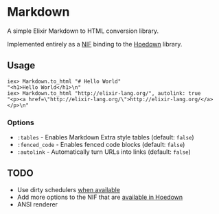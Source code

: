 # Markdown

A simple Elixir Markdown to HTML conversion library.

Implemented entirely as a [NIF][1] binding to the [Hoedown][2] library.

## Usage

```iex
iex> Markdown.to_html "# Hello World"
"<h1>Hello World</h1>\n"
iex> Markdown.to_html "http://elixir-lang.org/", autolink: true
"<p><a href=\"http://elixir-lang.org/\">http://elixir-lang.org/</a></p>\n"
```

### Options

* `:tables` - Enables Markdown Extra style tables (default: `false`)
* `:fenced_code` - Enables fenced code blocks (default: `false`)
* `:autolink` - Automatically turn URLs into links (default: `false`)

## TODO

* Use dirty schedulers [when available][3]
* Add more options to the NIF that are [available in Hoedown][4]
* ANSI renderer

[1]: http://www.erlang.org/doc/tutorial/nif.html
[2]: https://github.com/hoedown/hoedown
[3]: https://github.com/zambal/markdown/commit/792a414de074d96ac47b5b52d212b7197ce04462
[4]: https://github.com/hoedown/hoedown/blob/8ab482af918f6b5c296dca80f0c67e924c06b5c2/bin/hoedown.c#L49
